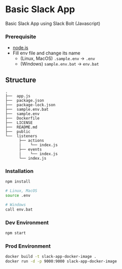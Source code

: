 # Basic Slack App

Basic Slack App using Slack Bolt (Javascript)

### Prerequisite
- [node.js](https://nodejs.org/en)
- Fill env file and change its name 
  - (Linux, MacOS) `.sample.env` -> `.env` 
  - (Windows) `sample.env.bat` -> `env.bat`

## Structure
```
.
├──  app.js
├──  package.json
├──  package-lock.json
├──  sample.env.bat
├──  sample.env
├──  Dockerfile
├──  LICENSE
├──  README.md
├──  public
└──  listeners
      ├── actions
      |    └── index.js
      ├── events
      |    └── index.js
      └── index.js
```

### Installation
```bash
npm install

# Linux, MacOS 
source .env

# Windows
call env.bat
```

### Dev Environment
```bash
npm start
```

### Prod Environment
```bash
docker build -t slack-app-docker-image .
docker run -d -p 9000:9000 slack-app-docker-image
```